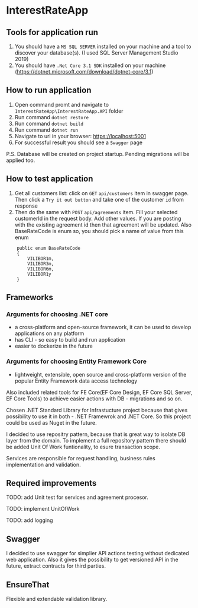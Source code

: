 # InterestRateApp

## Tools for application run

1. You should have a `MS SQL SERVER` installed on your machine and a tool to discover your database(s). (I used SQL Server Management Studio 2019)
2. You should have `.Net Core 3.1 SDK` installed on your machine (<https://dotnet.microsoft.com/download/dotnet-core/3.1>)

## How to run application
1. Open command promt and navigate to `InterestRateApp\InterestRateApp.API` folder
2. Run command ```dotnet restore```
3. Run command ```dotnet build```
4. Run command ```dotnet run```
5. Navigate to url in your browser: <https://localhost:5001>
6. For successful result you should see a `Swagger` page

P.S. Database will be created on project startup. Pending migrations will be applied too.

## How to test application
1. Get all customers list: click on `GET` `api/customers` item in swagger page. Then click a `Try it out button`  and take one of the customer `id` from response
2. Then do the same with `POST` `api/agreements` item. Fill your selected customerId in the request body. Add other values.
If you are posting with the existing agreement id then that agreement will be updated.
Also BaseRateCode is enum so, you should pick a name of value from this enum
```
    public enum BaseRateCode
    {
        VILIBOR1m,
        VILIBOR3m,
        VILIBOR6m,
        VILIBOR1y
    }
```

## Frameworks
### Arguments for choosing .NET core
* a cross-platform and open-source framework, it can be used to develop applications on any platform
* has CLI - so easy to build and run application
* easier to dockerize in the future
### Arguments for choosing Entity Framework Core
* lightweight, extensible, open source and cross-platform version of the popular Entity Framework data access technology

Also included related tools for FE Core(EF Core Design, EF Core SQL Server, EF Core Tools) to achieve easier actions with DB - migrations and so on.

Chosen .NET Standard Library for Infrastucture project because that gives possibility to use it in both - .NET Framewrok and .NET Core. So this project could be used as Nuget in the future.

I decided to use repositry pattern, because that is great way to isolate DB layer from the domain. To implement a full repository pattern there should be added Unit Of Work funtionality, to esure transaction scope.

Services are responsible for request handling, business rules implementation and validation.

## Required improvements
TODO: add Unit test for services and agreement procesor.

TODO: implement UnitOfWork

TODO: add logging

## Swagger
I decided to use swagger for simplier API actions testing without dedicated web application. Also it gives the possibility to get versioned API in the future, extract contracts for third parties.

## EnsureThat
Flexible and extendable validation library.
